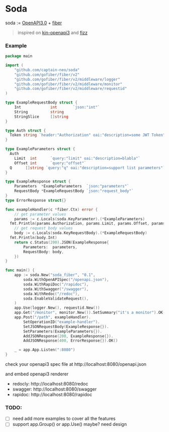 # Soda

soda := [OpenAPI3.0](https://swagger.io/specification) + [fiber](https://github.com/gofiber/fiber)

> inspired on [kin-openapi3](https://github.com/getkin/kin-openapi) and [fizz](https://github.com/wI2L/fizz)


### Example
```go
package main

import (
	"github.com/captain-neo/soda"
	"github.com/gofiber/fiber/v2"
	"github.com/gofiber/fiber/v2/middleware/logger"
	"github.com/gofiber/fiber/v2/middleware/monitor"
	"github.com/gofiber/fiber/v2/middleware/requestid"
)

type ExampleRequestBody struct {
	Int             int       `json:"int"`
	String          string
	StringSlice     []string
}

type Auth struct {
  Token string `header:"Authorization" oai:"description=some JWT Token"`
}

type ExampleParameters struct {
  Auth
	Limit  int      `query:"limit" oai:"description=blabla"`
	Offset int      `query:"offset"`
  Q      []string `query:"q" oai:"description=support list parameters"`
}

type ExampleResponse struct {
	Parameters  *ExampleParameters  `json:"parameters"`
	RequestBody *ExampleRequestBody `json:"request_body"`
}
type ErrorResponse struct{}

func exampleHandler(c *fiber.Ctx) error {
	// get parameter values
	params := c.Locals(soda.KeyParameter).(*ExampleParameters)
  fmt.Println(params.Authorization, params.Limit, params.Offset, params.Q)
	// get request body values
	body := c.Locals(soda.KeyRequestBody).(*ExampleRequestBody)
  fmt.Println(body.Int)
	return c.Status(200).JSON(ExampleResponse{
		Parameters:  parameters,
		RequestBody: body,
	})
}

func main() {
	app := soda.New("soda_fiber", "0.1",
		soda.WithOpenAPISpec("/openapi.json"),
		soda.WithRapiDoc("/rapidoc"),
		soda.WithSwagger("/swagger"),
		soda.WithRedoc("/redoc"),
		soda.EnableValidateRequest(),
	)
	app.Use(logger.New(), requestid.New())
	app.Get("/monitor", monitor.New()).SetSummary("it's a monitor").OK()
	app.Post("/path", exampleHandler).
		SetOperationID("example-handler").
		SetJSONRequestBody(ExampleResponse{}).
		SetParameters(ExampleParameters{}).
		AddJSONResponse(200, ExampleResponse{}).
		AddJSONResponse(400, ErrorResponse{}).OK()

	_ = app.App.Listen(":8080")
}
```

check your openapi3 spec file at http://localhost:8080/openapi.json

and embed openapi3 renderer
- redocly: http://localhost:8080/redoc
- swagger: http://localhost:8080/swagger
- rapidoc: http://localhost:8080/rapidoc


### TODO:
 - [ ] need add more examples to cover all the features
 - [ ] support app.Group() or app.Use() maybe? need design
